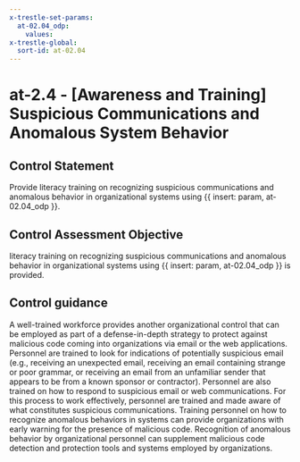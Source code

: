 ```yaml
---
x-trestle-set-params:
  at-02.04_odp:
    values:
x-trestle-global:
  sort-id: at-02.04
---
```


# at-2.4 - \[Awareness and Training\] Suspicious Communications and Anomalous System Behavior

## Control Statement

Provide literacy training on recognizing suspicious communications and anomalous behavior in organizational systems using {{ insert: param, at-02.04_odp }}.

## Control Assessment Objective

literacy training on recognizing suspicious communications and anomalous behavior in organizational systems using {{ insert: param, at-02.04_odp }} is provided.

## Control guidance

A well-trained workforce provides another organizational control that can be employed as part of a defense-in-depth strategy to protect against malicious code coming into organizations via email or the web applications. Personnel are trained to look for indications of potentially suspicious email (e.g., receiving an unexpected email, receiving an email containing strange or poor grammar, or receiving an email from an unfamiliar sender that appears to be from a known sponsor or contractor). Personnel are also trained on how to respond to suspicious email or web communications. For this process to work effectively, personnel are trained and made aware of what constitutes suspicious communications. Training personnel on how to recognize anomalous behaviors in systems can provide organizations with early warning for the presence of malicious code. Recognition of anomalous behavior by organizational personnel can supplement malicious code detection and protection tools and systems employed by organizations.
